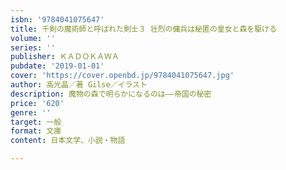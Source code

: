 ```yaml
---
isbn: '9784041075647'
title: 千剣の魔術師と呼ばれた剣士３ 壮烈の傭兵は秘匿の皇女と森を駆ける
volume: ''
series: ''
publisher: ＫＡＤＯＫＡＷＡ
pubdate: '2019-01-01'
cover: 'https://cover.openbd.jp/9784041075647.jpg'
author: 高光晶／著 Gilse／イラスト
description: 魔物の森で明らかになるのは――帝国の秘密
price: '620'
genre: ''
target: 一般
format: 文庫
content: 日本文学、小説・物語

---
```

